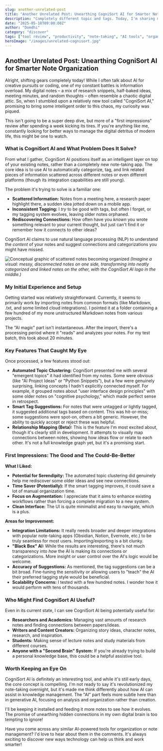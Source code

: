 ```yaml
---
slug: another-unrelated-post
title: "Another Unrelated Post: Unearthing CogniSort AI for Smarter Note Organization"
description: "Completely different topic and tags. Today, I'm sharing my first impressions of CogniSort AI, a tool that promises to bring order to your digital notes."
date: "2025-05-18T09:00:00Z"
author: "Domdhi"
category: "discover"
tags: ["tool review", "productivity", "note-taking", "AI tools", "organization"]
heroImage: "/images/unrelated-cognisort.jpg"
---
```

## Another Unrelated Post: Unearthing CogniSort AI for Smarter Note Organization

Alright, shifting gears completely today! While I often talk about AI for creative pursuits or coding, one of my constant battles is information overload. My digital notes – a mix of research snippets, half-baked ideas, meeting minutes, and random thoughts – often resemble a chaotic digital attic. So, when I stumbled upon a relatively new tool called "CogniSort AI," promising to bring some intelligent order to this chaos, my curiosity was piqued.

This isn't going to be a super deep dive, but more of a "first impressions" review after spending a week kicking its tires. If you're anything like me, constantly looking for better ways to manage the digital detritus of modern life, this might be one to watch.

### What is CogniSort AI and What Problem Does It Solve?

From what I gather, CogniSort AI positions itself as an intelligent layer on top of your existing notes, rather than a completely new note-taking app. The core idea is to use AI to automatically categorize, tag, and link related pieces of information scattered across different notes or even different platforms (though its integration capabilities are still young).

The problem it's trying to solve is a familiar one:
*   **Scattered Information:** Notes from a meeting here, a research paper highlight there, a sudden idea jotted down on a mobile app.
*   **Inconsistent Tagging:** I *try* to be good with tags, but often I forget, or my tagging system evolves, leaving older notes orphaned.
*   **Rediscovering Connections:** How often have you *known* you wrote something relevant to your current thought, but just can't find it or remember how it connects to other ideas?

CogniSort AI claims to use natural language processing (NLP) to understand the *content* of your notes and suggest connections and categorizations you might have missed.

![Conceptual graphic of scattered notes becoming organized](/images/cognisort-concept.jpg)
*(Imagine a visual: messy, disconnected notes on one side, transforming into neatly categorized and linked notes on the other, with the CogniSort AI logo in the middle.)*

### My Initial Experience and Setup

Getting started was relatively straightforward. Currently, it seems to primarily work by importing notes from common formats (like Markdown, .txt, and some limited cloud integrations). I pointed it at a folder containing a few hundred of my more unstructured Markdown notes from various projects.

The "AI magic" part isn't instantaneous. After the import, there's a processing period where it "reads" and analyzes your notes. For my test batch, this took about 20 minutes.

### Key Features That Caught My Eye

Once processed, a few features stood out:

*   **Automated Topic Clustering:** CogniSort presented me with several "emergent topics" it had identified from my notes. Some were obvious (like "AI Project Ideas" or "Python Snippets"), but a few were genuinely surprising, linking concepts I hadn't explicitly connected myself. For example, it grouped notes about "user interface design principles" with some older notes on "cognitive psychology," which made perfect sense in retrospect.
*   **Smart Tag Suggestions:** For notes that were untagged or lightly tagged, it suggested additional tags based on content. This was hit-or-miss; some suggestions were spot-on, others a bit generic. However, the ability to quickly accept or reject these was helpful.
*   **Relationship Mapping (Beta):** This is the feature I'm most excited about, though it's clearly still in development. It attempts to visually map connections between notes, showing how ideas flow or relate to each other. It's not a full knowledge graph yet, but it's a promising start.

### First Impressions: The Good and The Could-Be-Better

**What I Liked:**

*   **Potential for Serendipity:** The automated topic clustering did genuinely help me rediscover some older ideas and see new connections.
*   **Time Saver (Potentially):** If the smart tagging improves, it could save a lot of manual organization time.
*   **Focus on Augmentation:** I appreciate that it aims to enhance existing workflows rather than forcing a complete migration to a new system.
*   **Clean Interface:** The UI is quite minimalist and easy to navigate, which is a plus.

**Areas for Improvement:**

*   **Integration Limitations:** It really needs broader and deeper integrations with popular note-taking apps (Obsidian, Notion, Evernote, etc.) to be truly seamless for most users. Importing/exporting is a bit clunky.
*   **"Black Box" AI:** While the results are interesting, there's not much transparency into *how* the AI is making its connections or categorizations. More insight or user control over the AI's logic would be welcome.
*   **Accuracy of Suggestions:** As mentioned, the tag suggestions can be a bit broad. Fine-tuning the sensitivity or allowing users to "teach" the AI their preferred tagging style would be beneficial.
*   **Scalability Concerns:** I tested with a few hundred notes. I wonder how it would perform with tens of thousands.

### Who Might Find CogniSort AI Useful?

Even in its current state, I can see CogniSort AI being potentially useful for:

*   **Researchers and Academics:** Managing vast amounts of research notes and finding connections between papers/ideas.
*   **Writers and Content Creators:** Organizing story ideas, character notes, research, and inspiration.
*   **Students:** Making sense of lecture notes and study materials from different courses.
*   **Anyone with a "Second Brain" System:** If you're already trying to build a personal knowledge base, this could be a helpful assistive tool.

### Worth Keeping an Eye On

CogniSort AI is definitely an interesting tool, and while it's still early days, the core concept is compelling. I'm not ready to say it's revolutionized my note-taking overnight, but it's made me think differently about how AI can assist in knowledge management. The "AI" part feels more subtle here than in generative AI, focusing on analysis and organization rather than creation.

I'll be keeping it installed and feeding it more notes to see how it evolves. The promise of unearthing hidden connections in my own digital brain is too tempting to ignore!

Have you come across any similar AI-powered tools for organization or note management? I'd love to hear about them in the comments. It's always exciting to discover new ways technology can help us think and work smarter!